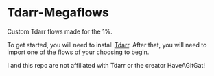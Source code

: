 # Tdarr-Megaflows
Custom Tdarr flows made for the 1%.

To get started, you will need to install [Tdarr](https://home.tdarr.io). After that, you will need to import one of the flows of your choosing to begin.

I and this repo are not affiliated with Tdarr or the creator HaveAGitGat!
